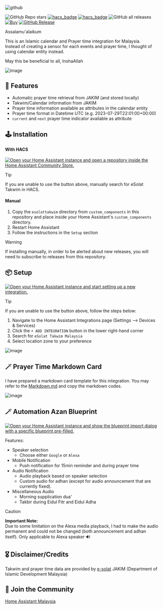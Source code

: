 ![github](https://github.com/user-attachments/assets/2e1c97c0-6b48-4953-8a32-38f1e9a4d052)

![GitHub Repo stars](https://img.shields.io/github/stars/zubir2k/homeassistant-esolattakwim?style=social)
[![hacs_badge](https://img.shields.io/badge/HACS-Default-41BDF5.svg)](https://github.com/hacs/default)
[![hacs_badge](https://img.shields.io/badge/HACS-Integration-41BDF5.svg)](https://github.com/hacs/integration)
![GitHub all releases](https://img.shields.io/badge/dynamic/json?color=41BDF5&logo=home-assistant&label=Download%20Count&suffix=%20installs&cacheSeconds=15600&url=https://analytics.home-assistant.io/custom_integrations.json&query=$.esolattakwim.total)
[![Buy](https://img.shields.io/badge/Belanja-Coffee-yellow.svg)](https://zubirco.de/buymecoffee)
[![GitHub Release](https://img.shields.io/github/release/zubir2k/homeassistant-esolattakwim.svg)](https://github.com/zubir2k/homeassistant-esolattakwim/releases/)

Assalamu'alaikum

This is an Islamic calendar and Prayer time integration for Malaysia. \
Instead of creating a sensor for each events and prayer time, I thought of using calendar entity instead.

May this be beneficial to all, InshaAllah

![image](https://github.com/user-attachments/assets/f6f2009b-b187-4d3b-905d-7e4b5dc16b1b)


## 🚩 Features
- Automatic prayer time retrieval from JAKIM (and stored locally)
- Takwim/Calendar information from JAKIM
- Prayer time information available as attributes in the calendar entity
- Prayer time format in Datetime UTC (e.g. 2023-07-29T22:01:00+00:00)
- `current` and `next` prayer time indicator available as attribute

## 🕹️ Installation
#### With HACS
[![Open your Home Assistant instance and open a repository inside the Home Assistant Community Store.](https://my.home-assistant.io/badges/hacs_repository.svg)](https://my.home-assistant.io/redirect/hacs_repository/?owner=zubir2k&repository=homeassistant-esolattakwim&category=integration)

> [!Tip]
> If you are unable to use the button above, manually search for eSolat Takwim in HACS.

#### Manual
1. Copy the `esolattakwim` directory from `custom_components` in this repository and place inside your Home Assistant's `custom_components` directory.
2. Restart Home Assistant
3. Follow the instructions in the `Setup` section

> [!WARNING]
> If installing manually, in order to be alerted about new releases, you will need to subscribe to releases from this repository.

## 📦 Setup
[![Open your Home Assistant instance and start setting up a new integration.](https://my.home-assistant.io/badges/config_flow_start.svg)](https://my.home-assistant.io/redirect/config_flow_start/?domain=esolattakwim)

> [!Tip]
> If you are unable to use the button above, follow the steps below:
> 1. Navigate to the Home Assistant Integrations page (Settings --> Devices & Services)
> 2. Click the `+ ADD INTEGRATION` button in the lower right-hand corner
> 3. Search for `eSolat Takwim Malaysia`
> 4. Select location zone to your preference

![image](https://github.com/user-attachments/assets/7071de5a-1d22-4f89-9162-02fc1b5a782e)

## 🪄 Prayer Time Markdown Card
I have prepared a markdown card template for this integration.
You may refer to the [Markdown.md](MARKDOWN.md) and copy the markdown codes.

![image](https://github.com/user-attachments/assets/4baee4b0-c824-43eb-8b4f-7d403a9b043b)

## 🪄 Automation Azan Blueprint
[![Open your Home Assistant instance and show the blueprint import dialog with a specific blueprint pre-filled.](https://my.home-assistant.io/badges/blueprint_import.svg)](https://my.home-assistant.io/redirect/blueprint_import/?blueprint_url=https%3A%2F%2Fgithub.com%2Fzubir2k%2Fhomeassistant-esolattakwim%2Fblob%2Fmain%2Fblueprints%2Fesolat_automation.yaml)

Features:
- Speaker selection
  - Choose either `Google` or `Alexa`
- Mobile Notification
  - Push notification for 15min reminder and during prayer time
- Audio Notification
  - Audio playback based on speaker selection
  - Custom audio for adhan (except for audio announcement that are currently fixed).
- Miscellaneous Audio
  - Morning supplication dua'
  - Takbir during Eidul Fitr and Eidul Adha

> [!Caution]
> **Important Note:** \
> Due to some limitation on the Alexa media playback, I had to make the audio permanent and could not be changed 
> (both announcement and adhan itself). Only applicable to Alexa speaker 🔊

## 🎖️ Disclaimer/Credits
Takwim and prayer time data are provided by [e-solat](https://www.e-solat.gov.my/) JAKIM (Department of Islamic Development Malaysia)

## 📢 Join the Community
[Home Assistant Malaysia](https://www.facebook.com/groups/homeassistantmalaysia)
